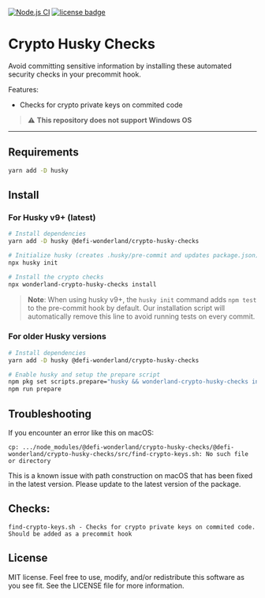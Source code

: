 [![Node.js CI](https://github.com/defi-wonderland/crypto-husky-checks/actions/workflows/node.js.yml/badge.svg?branch=main)](https://github.com/defi-wonderland/crypto-husky-checks/actions/workflows/node.js.yml)
[![license badge](https://img.shields.io/github/license/defi-wonderland/check-crypto-action)](./LICENSE)

# Crypto Husky Checks

Avoid committing sensitive information by installing these automated security checks in your precommit hook.

Features:

- Checks for crypto private keys on commited code

> :warning: **This repository does not support Windows OS**

---

## Requirements

```bash
yarn add -D husky
```

## Install

### For Husky v9+ (latest)

```bash
# Install dependencies
yarn add -D husky @defi-wonderland/crypto-husky-checks

# Initialize husky (creates .husky/pre-commit and updates package.json)
npx husky init

# Install the crypto checks
npx wonderland-crypto-husky-checks install
```

> **Note**: When using husky v9+, the `husky init` command adds `npm test` to the pre-commit hook by default. Our installation script will automatically remove this line to avoid running tests on every commit.

### For older Husky versions

```bash
# Install dependencies
yarn add -D husky @defi-wonderland/crypto-husky-checks

# Enable husky and setup the prepare script
npm pkg set scripts.prepare="husky && wonderland-crypto-husky-checks install"
npm run prepare
```

## Troubleshooting

If you encounter an error like this on macOS:

```
cp: .../node_modules/@defi-wonderland/crypto-husky-checks/@defi-wonderland/crypto-husky-checks/src/find-crypto-keys.sh: No such file or directory
```

This is a known issue with path construction on macOS that has been fixed in the latest version. Please update to the latest version of the package.

## Checks:

```
find-crypto-keys.sh - Checks for crypto private keys on commited code. Should be added as a precommit hook
```

## License

MIT license. Feel free to use, modify, and/or redistribute this software as you see fit. See the LICENSE file for more information.
